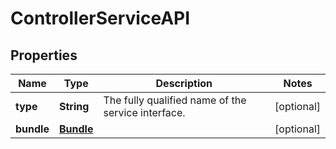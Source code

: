 

# ControllerServiceAPI

## Properties

Name | Type | Description | Notes
------------ | ------------- | ------------- | -------------
**type** | **String** | The fully qualified name of the service interface. |  [optional]
**bundle** | [**Bundle**](Bundle.md) |  |  [optional]



